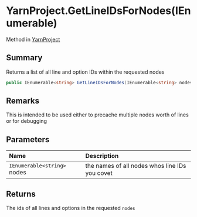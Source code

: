 # YarnProject.GetLineIDsForNodes(IEnumerable<string>)

Method in [YarnProject](/docs/api/csharp/yarn.unity.yarnproject.md)

## Summary


Returns a list of all line and option IDs within the requested nodes


```csharp
public IEnumerable<string> GetLineIDsForNodes(IEnumerable<string> nodes)
```

## Remarks


This is intended to be used either to precache multiple nodes worth
of lines or for debugging


## Parameters

|Name|Description|
|:---|:---|
|`IEnumerable<string>` nodes|the names of all nodes whos line IDs you covet|

## Returns

The ids of all lines and options in the requested  `nodes`

